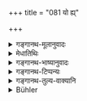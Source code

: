 +++
title = "081 यो ह्य्"

+++

<details><summary>गङ्गानथ-मूलानुवादः</summary>

He who expounds to him the law, and he who indicates the penance to him, will sink, along with him, into the hell called “asaṃvṛta.”—(81).
</details>

<details><summary>मेधातिथिः</summary>

पूर्वस्य प्रतिषेधस्य निन्दार्थवादः । **तेनैव सहेति** । उभयोर् दोषम् आह, शृण्वतः श्रावयतश् च । **मज्जत्य्** अवगाहते, तत् प्राप्नोतीति यावत् ॥ ४.८१ ॥
</details>

<details><summary>गङ्गानथ-भाष्यानुवादः</summary>

This is a deprecatory supplement to the foregoing text.

‘*Will sink along with him*;’—this shows that both parties are considered guilty—he who expounds, as also he who hears it expounded.

‘*Will sink*’—will fall into, *i.e*., will reach.—(81).
</details>

<details><summary>गङ्गानथ-टिप्पन्यः</summary>

This verse is quoted in *Aparārka* (p. 220).
</details>

<details><summary>गङ्गानथ-तुल्य-वाक्यानि</summary>

**(verses 4.80-81)  
**

See Comparative notes for [Verse
4.80].
</details>

<details><summary>Bühler</summary>

081	For he who explains the sacred law (to a Sudra) or dictates to him a penance, will sink together with that (man) into the hell (called) Asamvrita.
</details>

